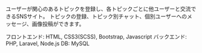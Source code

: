 ユーザーが関心のあるトピックを登録し、各トピックごとに他ユーザーと交流できるSNSサイト。
トピックの登録、トピック別チャット、個別ユーザーへのメッセージ、画像投稿ができます。

フロントエンド: HTML, CSS3(SCSS), Bootstrap, Javascript
バックエンド: PHP, Laravel, Node.js
DB: MySQL
